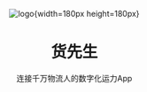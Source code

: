<div align="center"><a name="readme-top"></a>

![logo](https://yuanjin.space/imgs/loginLogo.png){width=180px height=180px}

<h1>货先生</h1>

连接千万物流人的数字化运力App

